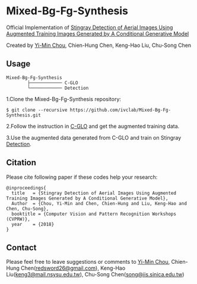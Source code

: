 # Mixed-Bg-Fg-Synthesis
Official Implementation of [Stingray Detection of Aerial Images Using Augmented Training Images Generated by A Conditional Generative Model](https://arxiv.org/abs/1805.04262)

Created by [Yi-Min Chou](https://github.com/yyyjoe), Chien-Hung Chen, Keng-Hao Liu, Chu-Song Chen

## Usage
    Mixed-Bg-Fg-Synthesis
            ├──────────── C-GLO
            └──────────── Detection


1.Clone the Mixed-Bg-Fg-Synthesis repository:

    $ git clone --recursive https://github.com/ivclab/Mixed-Bg-Fg-Synthesis.git


2.Follow the instruction in [C-GLO](https://github.com/ivclab/Mixed-Bg-Fg-Synthesis/tree/master/C-GLO) and get the augmented training data.
  

3.Use the augmented data generated from C-GLO and train on Stingray [Detection](https://github.com/ivclab/Mixed-Bg-Fg-Synthesis/tree/master/Detection).


## Citation
Please cite following paper if these codes help your research:

    @inproceedings{
      title   = {Stingray Detection of Aerial Images Using Augmented Training Images Generated by A Conditional Generative Model},
      Author  = {Chou, Yi-Min and Chen, Chien-Hung and Liu, Keng-Hao and Chen, Chu-Song}, 
      booktitle = {Computer Vision and Pattern Recognition Workshops (CVPRW)},
      year    = {2018}
    }

## Contact
Please feel free to leave suggestions or comments to [Yi-Min Chou](https://github.com/yyyjoe), Chien-Hung Chen(redsword26@gmail.com), Keng-Hao Liu(keng3@mail.nsysu.edu.tw), Chu-Song Chen(song@iis.sinica.edu.tw)
